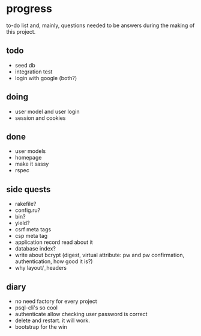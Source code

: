 # progress

to-do list and, mainly, questions needed to be answers during the making of this project.

## todo

- seed db
- integration test
- login with google (both?)

## doing

- user model and user login
- session and cookies

## done

- user models
- homepage
- make it sassy
- rspec

## side quests

- rakefile?
- config.ru?
- bin?
- yield?
- csrf meta tags
- csp meta tag
- application record read about it
- database index?
- write about bcrypt (digest, virtual attribute: pw and pw confirmation, authentication, how good it is?)
- why layout/_headers

## diary

- no need factory for every project
- psql-cli's so cool
- authenticate allow checking user password is correct
- delete and restart. it will work.
- bootstrap for the win
